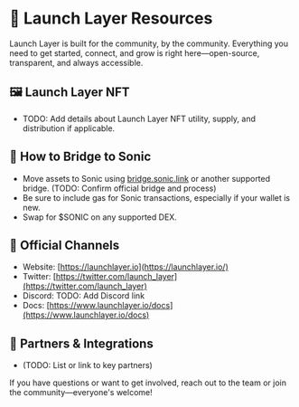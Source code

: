 # 🧰 Launch Layer Resources

Launch Layer is built for the community, by the community. Everything you need to get started, connect, and grow is right here—open-source, transparent, and always accessible.

## 🖼️ Launch Layer NFT

- TODO: Add details about Launch Layer NFT utility, supply, and distribution if applicable.

## 🌉 How to Bridge to Sonic

- Move assets to Sonic using [bridge.sonic.link](https://bridge.sonic.link/) or another supported bridge. (TODO: Confirm official bridge and process)
- Be sure to include gas for Sonic transactions, especially if your wallet is new.
- Swap for $SONIC on any supported DEX.

## 🔗 Official Channels

- Website: [https://launchlayer.io](https://launchlayer.io/)
- Twitter: [https://twitter.com/launch_layer](https://twitter.com/launch_layer)
- Discord: TODO: Add Discord link
- Docs: [https://www.launchlayer.io/docs](https://www.launchlayer.io/docs)

## 🤝 Partners & Integrations

- (TODO: List or link to key partners)

If you have questions or want to get involved, reach out to the team or join the community—everyone's welcome! 
